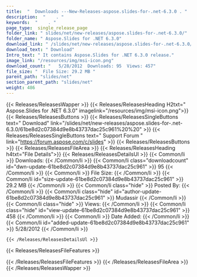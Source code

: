 ```yaml
---
title:  "  Downloads ---New-Releases-aspose.slides-for-.net-6.3.0 . " 
description:  "    . " 
keywords:  "    . " 
page_type:  single_release_page
folder_link: " slides/net/new-releases/aspose.slides-for-.net-6.3.0/"
folder_name: " Aspose.Slides for .NET 6.3.0"
download_link: " /slides/net/new-releases/aspose.slides-for-.net-6.3.0/61be8d2c07384d9e8b43737dac25c961"
download_text: " Download"
Intro_text: " It contains Aspose.Slides for .NET 6.3.0 release."
image_link: "/resources/img/msi-icon.png"
download_count: "   5/28/2012  Downloads: 95  Views: 457"
file_size: "  File Size: 29.2 MB "
parent_path: "slides/net"
section_parent_path: "slides/net"
weight: 486
---
```


{{< Releases/ReleasesWapper >}}
  {{< Releases/ReleasesHeading H2txt=" Aspose.Slides for .NET 6.3.0" imagelink="/resources/img/msi-icon.png">}}
  {{< Releases/ReleasesButtons >}}
    {{< Releases/ReleasesSingleButtons text=" Download" link="/slides/net/new-releases/aspose.slides-for-.net-6.3.0/61be8d2c07384d9e8b43737dac25c961%20%20" >}}
    {{< Releases/ReleasesSingleButtons text=" Support Forum " link="https://forum.aspose.com/c/slides" >}}
  {{< Releases/ReleasesButtons >}}
  {{< Releases/ReleasesFileArea >}}
    {{< Releases/ReleasesHeading h4txt="File Details">}}
    {{< Releases/ReleasesDetailsUl >}}
            {{< Common/li  >}} Downloads: {{< /Common/li >}} 
      {{< Common/li class="downloadcount" id="dwn-update-61be8d2c07384d9e8b43737dac25c961" >}} 95 {{< /Common/li >}} 
      {{< Common/li  >}} File Size: {{< /Common/li >}} 
      {{< Common/li id="size-update-61be8d2c07384d9e8b43737dac25c961" >}} 29.2 MB {{< /Common/li >}} 
      {{< Common/li  class="hide" >}} Posted By: {{< /Common/li >}} 
      {{< Common/li class="hide" id="author-update-61be8d2c07384d9e8b43737dac25c961" >}} Mudassir {{< /Common/li >}} 
      {{< Common/li class="hide"  >}} Views: {{< /Common/li >}} 
      {{< Common/li class="hide" id="view-update-61be8d2c07384d9e8b43737dac25c961" >}} 458 {{< /Common/li >}} 
      {{< Common/li  >}} Date Added: {{< /Common/li >}} 
      {{< Common/li id="added-update-61be8d2c07384d9e8b43737dac25c961" >}} 5/28/2012 {{< /Common/li >}} 

    {{< /Releases/ReleasesDetailsUl >}}

  {{< Releases/ReleasesFileFeatures >}}
      
  {{< /Releases/ReleasesFileFeatures >}}
 {{< /Releases/ReleasesFileArea >}}
{{< /Releases/ReleasesWapper >}}


